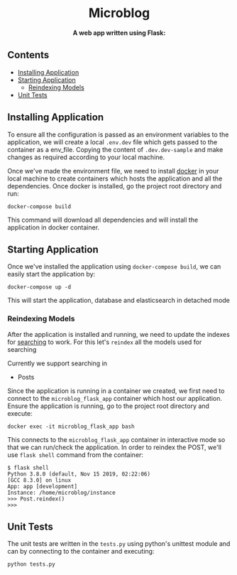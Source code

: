 <h1 align="center">
    Microblog
</h1>

<p align="center">
  <strong>A web app written using Flask:</strong><br>
</p>

## Contents
- [Installing Application](#installing-application)
- [Starting Application](#starting-application)
    - [Reindexing Models](#reindexing-models)
- [Unit Tests](#unit-tests)

## Installing Application
To ensure all the configuration is passed as an environment variables to the application, we will create a local 
`.env.dev` file which gets passed to the container as a env_file. Copying the content of `.dev.dev-sample` and make 
changes as required according to your local machine.
  
Once we've made the environment file, we need to install [docker](https://www.docker.com/) in your local machine to 
create containers which hosts the application and all the dependencies. Once docker is installed, go the project root 
directory and run:  

    docker-compose build
    
This command will download all dependencies and will install the application in docker container.


## Starting Application
Once we've installed the application using `docker-compose build`, we can easily start the application by:
    
    docker-compose up -d

This will start the application, database and elasticsearch in detached mode

### Reindexing Models
After the application is installed and running, we need to update the indexes for [searching](#-searching) to work. 
For this let's `reindex` all the models used for searching

Currently we support searching in 
- Posts

Since the application is running in a container we created, we first need to connect to the `microblog_flask_app` 
container which host our application. Ensure the application is running, go to the
project root directory and execute:
    
    docker exec -it microblog_flask_app bash
    
This connects to the `microblog_flask_app` container in interactive mode so that we can run/check the application. In 
order to reindex the POST, we'll use `flask shell` command from the container:
```shell script
$ flask shell
Python 3.8.0 (default, Nov 15 2019, 02:22:06)
[GCC 8.3.0] on linux
App: app [development]
Instance: /home/microblog/instance
>>> Post.reindex()
>>> 
```
    
## Unit Tests
The unit tests are written in the `tests.py` using python's unittest module and can by connecting to the container and 
executing:

    python tests.py